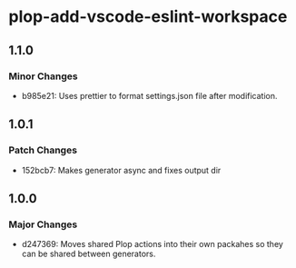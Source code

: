 # plop-add-vscode-eslint-workspace

## 1.1.0

### Minor Changes

- b985e21: Uses prettier to format settings.json file after modification.

## 1.0.1

### Patch Changes

- 152bcb7: Makes generator async and fixes output dir

## 1.0.0

### Major Changes

- d247369: Moves shared Plop actions into their own packahes so they can be shared between generators.
